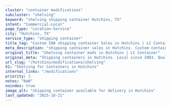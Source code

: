 ```yaml
---
cluster: "container modifications"
subcluster: "shelving"
keyword: "shelving shipping container Hutchins, TX"
intent: "Commercial-Local"
page_type: "Location-Service"
city: "Hutchins, TX"
service_type: "shipping container"
title_tag: "Custom I80 shipping container Sales in Hutchins | LC Container"
meta_description: "shipping container sales in Hutchins. Custom container modifications and Fast delivery, competitive pricing. Serving modifications area. Quote ID: 50M. Call (214) 524-4168 for your free quote today."
original_title: "Shelving container mods in Hutchins | LC Container"
original_meta: "Shipping containers in Hutchins. Local since 2003. Quality containers. Fast delivery. Get your free quote — call (214) 524-4168 today. LC Container — your tr..."
url_slug: "/hutchins/modifications/shelving"
h1: "Shelving for Containers in Hutchins"
internal_links: "/modifications"
priority: 3
notes: "NaN"
noindex: true
image_alt: "shipping container available for delivery in Hutchins"
last_updated: "2025-10-21"
---
```


<!-- TODO: Add unique city/inventory copy, images, and internal links here. -->
